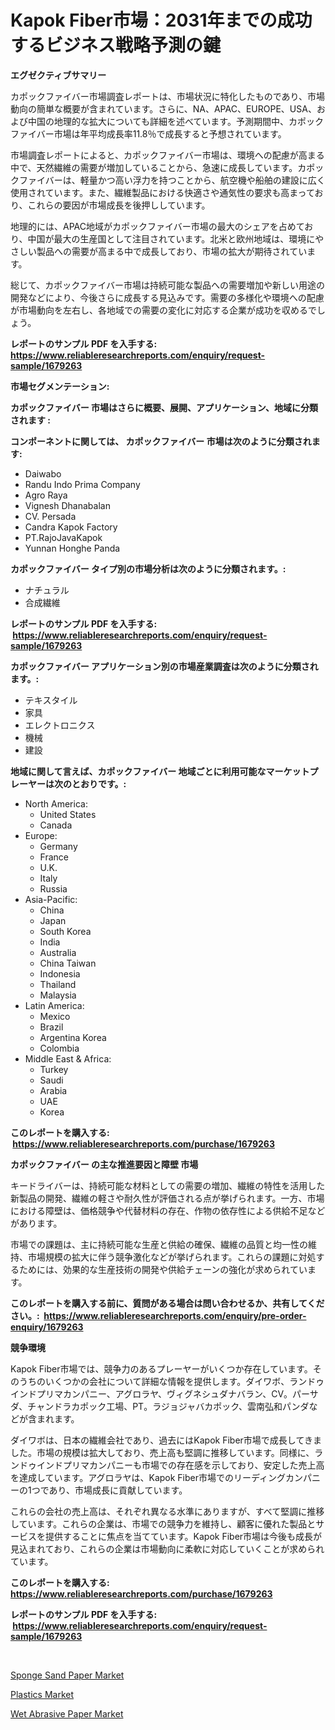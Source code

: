 <p><h1>Kapok Fiber市場：2031年までの成功するビジネス戦略予測の鍵</h1></p><p><strong>エグゼクティブサマリー</strong></p>
<p><p>カポックファイバー市場調査レポートは、市場状況に特化したものであり、市場動向の簡単な概要が含まれています。さらに、NA、APAC、EUROPE、USA、および中国の地理的な拡大についても詳細を述べています。予測期間中、カポックファイバー市場は年平均成長率11.8％で成長すると予想されています。</p><p>市場調査レポートによると、カポックファイバー市場は、環境への配慮が高まる中で、天然繊維の需要が増加していることから、急速に成長しています。カポックファイバーは、軽量かつ高い浮力を持つことから、航空機や船舶の建設に広く使用されています。また、繊維製品における快適さや通気性の要求も高まっており、これらの要因が市場成長を後押ししています。</p><p>地理的には、APAC地域がカポックファイバー市場の最大のシェアを占めており、中国が最大の生産国として注目されています。北米と欧州地域は、環境にやさしい製品への需要が高まる中で成長しており、市場の拡大が期待されています。</p><p>総じて、カポックファイバー市場は持続可能な製品への需要増加や新しい用途の開発などにより、今後さらに成長する見込みです。需要の多様化や環境への配慮が市場動向を左右し、各地域での需要の変化に対応する企業が成功を収めるでしょう。</p></p>
<p><strong>レポートのサンプル PDF を入手する: <a href="https://www.reliableresearchreports.com/enquiry/request-sample/1679263">https://www.reliableresearchreports.com/enquiry/request-sample/1679263</a></strong></p>
<p><strong>市場セグメンテーション:</strong></p>
<p><strong> カポックファイバー 市場はさらに概要、展開、アプリケーション、地域に分類されます :</strong></p>
<p><strong>コンポーネントに関しては、 カポックファイバー 市場は次のように分類されます: &nbsp;</strong></p>
<p><ul><li>Daiwabo</li><li>Randu Indo Prima Company</li><li>Agro Raya</li><li>Vignesh Dhanabalan</li><li>CV. Persada</li><li>Candra Kapok Factory</li><li>PT.RajoJavaKapok</li><li>Yunnan Honghe Panda</li></ul></p>
<p><strong> カポックファイバー タイプ別の市場分析は次のように分類されます。:</strong></p>
<p><ul><li>ナチュラル</li><li>合成繊維</li></ul></p>
<p><strong>レポートのサンプル PDF を入手する: &nbsp;<a href="https://www.reliableresearchreports.com/enquiry/request-sample/1679263">https://www.reliableresearchreports.com/enquiry/request-sample/1679263</a></strong></p>
<p><strong> カポックファイバー アプリケーション別の市場産業調査は次のように分類されます。:</strong></p>
<p><ul><li>テキスタイル</li><li>家具</li><li>エレクトロニクス</li><li>機械</li><li>建設</li></ul></p>
<p><strong>地域に関して言えば、カポックファイバー 地域ごとに利用可能なマーケットプレーヤーは次のとおりです。:</strong></p>
<p><ul>
    <li>
        North America:
        <ul>
            <li>United States</li>
            <li>Canada</li>
        </ul>
    </li>
    <li>
        Europe:
        <ul>
            <li>Germany</li>
            <li>France</li>
            <li>U.K.</li>
            <li>Italy</li>
            <li>Russia</li>
        </ul>
    </li>
    <li>
        Asia-Pacific:
        <ul>
            <li>China</li>
            <li>Japan</li>
            <li>South Korea</li>
            <li>India</li>
            <li>Australia</li>
            <li>China Taiwan</li>
            <li>Indonesia</li>
            <li>Thailand</li>
            <li>Malaysia</li>
        </ul>
    </li>
    <li>
        Latin America:
        <ul>
            <li>Mexico</li>
            <li>Brazil</li>
            <li>Argentina Korea</li>
            <li>Colombia</li>
        </ul>
    </li>
    <li>
        Middle East & Africa:
        <ul>
            <li>Turkey</li>
            <li>Saudi</li>
            <li>Arabia</li>
            <li>UAE</li>
            <li>Korea</li>
        </ul>
    </li>
    </ul></p>
<p><strong>このレポートを購入する: &nbsp;<a href="https://www.reliableresearchreports.com/purchase/1679263">https://www.reliableresearchreports.com/purchase/1679263</a></strong></p>
<p><strong>カポックファイバー の主な推進要因と障壁 市場</strong></p>
<p><p>キードライバーは、持続可能な材料としての需要の増加、繊維の特性を活用した新製品の開発、繊維の軽さや耐久性が評価される点が挙げられます。一方、市場における障壁は、価格競争や代替材料の存在、作物の依存性による供給不足などがあります。</p><p>市場での課題は、主に持続可能な生産と供給の確保、繊維の品質と均一性の維持、市場規模の拡大に伴う競争激化などが挙げられます。これらの課題に対処するためには、効果的な生産技術の開発や供給チェーンの強化が求められています。</p></p>
<p><strong>このレポートを購入する前に、質問がある場合は問い合わせるか、共有してください。:&nbsp; <a href="https://www.reliableresearchreports.com/enquiry/pre-order-enquiry/1679263">https://www.reliableresearchreports.com/enquiry/pre-order-enquiry/1679263</a></strong></p>
<p><strong>競争環境</strong></p>
<p><p>Kapok Fiber市場では、競争力のあるプレーヤーがいくつか存在しています。そのうちのいくつかの会社について詳細な情報を提供します。ダイワボ、ランドゥインドプリマカンパニー、アグロラヤ、ヴィグネシュダナバラン、CV。パーサダ、チャンドラカポック工場、PT。ラジョジャバカポック、雲南弘和パンダなどが含まれます。</p><p>ダイワボは、日本の繊維会社であり、過去にはKapok Fiber市場で成長してきました。市場の規模は拡大しており、売上高も堅調に推移しています。同様に、ランドゥインドプリマカンパニーも市場での存在感を示しており、安定した売上高を達成しています。アグロラヤは、Kapok Fiber市場でのリーディングカンパニーの1つであり、市場成長に貢献しています。</p><p>これらの会社の売上高は、それぞれ異なる水準にありますが、すべて堅調に推移しています。これらの企業は、市場での競争力を維持し、顧客に優れた製品とサービスを提供することに焦点を当てています。Kapok Fiber市場は今後も成長が見込まれており、これらの企業は市場動向に柔軟に対応していくことが求められています。</p></p>
<p><strong>このレポートを購入する: &nbsp; <a href="https://www.reliableresearchreports.com/purchase/1679263">https://www.reliableresearchreports.com/purchase/1679263</a></strong></p>
<p><strong>レポートのサンプル PDF を入手する: &nbsp;<a href="https://www.reliableresearchreports.com/enquiry/request-sample/1679263">https://www.reliableresearchreports.com/enquiry/request-sample/1679263</a></strong><strong></strong></p>
<p>&nbsp;</p>
<p><p><a href="https://github.com/pjcfca/Market-Research-Report-List-1/blob/main/sponge-sand-paper-market.md">Sponge Sand Paper Market</a></p><p><a href="https://github.com/wusalecollins540tpqoz/Market-Research-Report-List-1/blob/main/plastics-market.md">Plastics Market</a></p><p><a href="https://github.com/johnbach50/Market-Research-Report-List-2/blob/main/wet-abrasive-paper-market.md">Wet Abrasive Paper Market</a></p></p>